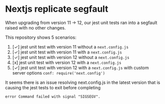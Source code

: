 # Nextjs replicate segfault

When upgrading from version 11 -> 12, our jest unit tests ran into a segfault raised with no other changes.

This repository shows 5 scenarios:

1. [✓] jest unit test with version 11 without a `next.config.js`
2. [✓] jest unit test with version 11 with a `next.config.js`
3. [✓] jest unit test with version 12 without a `next.config.js`
4. [x] jest unit test with version 12 with a `next.config.js`
5. [✓] jest unit test with version 12 with a `next.config.js` with custom server options `conf: require('next.config')`

It seems there is an issue resolving next.config.js in the latest version that is causing the jest tests to exit before completing

```
error Command failed with signal "SIGSEGV".
```
